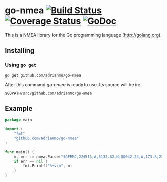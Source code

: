 # go-nmea [![Build Status](https://travis-ci.org/adrianmo/go-nmea.svg?branch=master)](https://travis-ci.org/adrianmo/go-nmea) [![Coverage Status](https://coveralls.io/repos/adrianmo/go-nmea/badge.svg?branch=master&service=github)](https://coveralls.io/github/adrianmo/go-nmea?branch=master) [![GoDoc](https://godoc.org/github.com/adrianmo/go-nmea?status.svg)](https://godoc.org/github.com/adrianmo/go-nmea)

This is a NMEA library for the Go programming language (http://golang.org).

## Installing

### Using `go get`

    go get github.com/adrianmo/go-nmea

After this command *go-nmea* is ready to use. Its source will be in:

    $GOPATH/src/github.com/adrianmo/go-nmea

## Example

```go
package main

import (
	"fmt"
	"github.com/adrianmo/go-nmea"
)

func main() {
	m, err := nmea.Parse("$GPRMC,220516,A,5133.82,N,00042.24,W,173.8,231.8,130694,004.2,W*70")
	if err == nil {
		fmt.Printf("%+v\n", m)
	}
}
```
